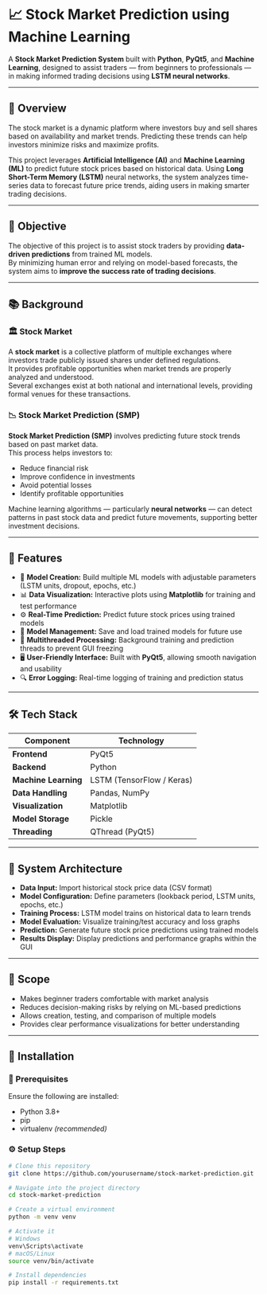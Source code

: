 # 📈 Stock Market Prediction using Machine Learning

A **Stock Market Prediction System** built with **Python**, **PyQt5**, and **Machine Learning**, designed to assist traders — from beginners to professionals — in making informed trading decisions using **LSTM neural networks**.

---

## 🧠 Overview

The stock market is a dynamic platform where investors buy and sell shares based on availability and market trends. Predicting these trends can help investors minimize risks and maximize profits.

This project leverages **Artificial Intelligence (AI)** and **Machine Learning (ML)** to predict future stock prices based on historical data. Using **Long Short-Term Memory (LSTM)** neural networks, the system analyzes time-series data to forecast future price trends, aiding users in making smarter trading decisions.

---

## 🎯 Objective

The objective of this project is to assist stock traders by providing **data-driven predictions** from trained ML models.  
By minimizing human error and relying on model-based forecasts, the system aims to **improve the success rate of trading decisions**.

---

## 📚 Background

### 🏛️ Stock Market
A **stock market** is a collective platform of multiple exchanges where investors trade publicly issued shares under defined regulations.  
It provides profitable opportunities when market trends are properly analyzed and understood.  
Several exchanges exist at both national and international levels, providing formal venues for these transactions.

### 📉 Stock Market Prediction (SMP)
**Stock Market Prediction (SMP)** involves predicting future stock trends based on past market data.  
This process helps investors to:
- Reduce financial risk  
- Improve confidence in investments  
- Avoid potential losses  
- Identify profitable opportunities  

Machine learning algorithms — particularly **neural networks** — can detect patterns in past stock data and predict future movements, supporting better investment decisions.

---

## 🚀 Features

- 🧮 **Model Creation:** Build multiple ML models with adjustable parameters (LSTM units, dropout, epochs, etc.)  
- 📊 **Data Visualization:** Interactive plots using **Matplotlib** for training and test performance  
- ⚙️ **Real-Time Prediction:** Predict future stock prices using trained models  
- 💾 **Model Management:** Save and load trained models for future use  
- 🧵 **Multithreaded Processing:** Background training and prediction threads to prevent GUI freezing  
- 🖥️ **User-Friendly Interface:** Built with **PyQt5**, allowing smooth navigation and usability  
- 🔍 **Error Logging:** Real-time logging of training and prediction status  

---

## 🛠️ Tech Stack

| Component | Technology |
|------------|-------------|
| **Frontend** | PyQt5 |
| **Backend** | Python |
| **Machine Learning** | LSTM (TensorFlow / Keras) |
| **Data Handling** | Pandas, NumPy |
| **Visualization** | Matplotlib |
| **Model Storage** | Pickle |
| **Threading** | QThread (PyQt5) |

---

## 🧩 System Architecture

- **Data Input:** Import historical stock price data (CSV format)  
- **Model Configuration:** Define parameters (lookback period, LSTM units, epochs, etc.)  
- **Training Process:** LSTM model trains on historical data to learn trends  
- **Model Evaluation:** Visualize training/test accuracy and loss graphs  
- **Prediction:** Generate future stock price predictions using trained models  
- **Results Display:** Display predictions and performance graphs within the GUI  

---

## 🧭 Scope

- Makes beginner traders comfortable with market analysis  
- Reduces decision-making risks by relying on ML-based predictions  
- Allows creation, testing, and comparison of multiple models  
- Provides clear performance visualizations for better understanding  

---

## 🧰 Installation

### 🧾 Prerequisites
Ensure the following are installed:
- Python 3.8+
- pip
- virtualenv *(recommended)*

### ⚙️ Setup Steps
```bash
# Clone this repository
git clone https://github.com/yourusername/stock-market-prediction.git

# Navigate into the project directory
cd stock-market-prediction

# Create a virtual environment
python -m venv venv

# Activate it
# Windows
venv\Scripts\activate
# macOS/Linux
source venv/bin/activate

# Install dependencies
pip install -r requirements.txt
